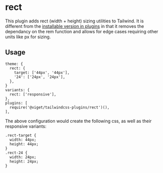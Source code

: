 # rect

This plugin adds rect (width + height) sizing utilities to Tailwind. It is different from the [installable version in plugins](plugins/rect) in that it removes the dependancy on the rem function and allows for edge cases requiring other units like px for sizing.

## Usage

```
theme: {
  rect: {
    target: ['44px', '44px'],
    '24': ['24px', '24px'],
  },
}
variants: {
  rect: ['responsive'],
},
plugins: [
  require('@viget/tailwindcss-plugins/rect')(),
],
```

The above configuration would create the following css, as well as their responsive variants:

```
.rect-target {
  width: 44px;
  height: 44px;
}
.rect-24 {
  width: 24px;
  height: 24px;
}
```
